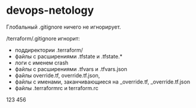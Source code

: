 # devops-netology
Глобальный .gitignore ничего не игнорирует.

/terraform/.gitignore игнорит:
- поддиректории .terraform/
- файлы c расширениями .tfstate и .tfstate.*
- логи с именем crash
- файлы с расширениями .tfvars и .tfvars.json
- файлы override.tf, override.tf.json, 
- файлы с именами, заканчивающиеся на _override.tf, _override.tf.json
- файлы .terraformrc и terraform.rc

123
456
